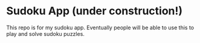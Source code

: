 # Sudoku App (under construction!)

This repo is for my sudoku app. Eventually people will be able to use this to play and solve sudoku puzzles.
